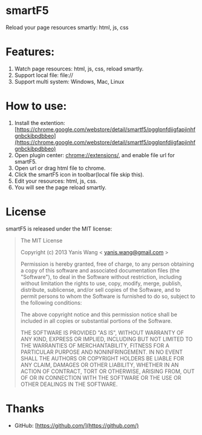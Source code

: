 smartF5
==============

Reload your page resources smartly: html, js, css

Features:
==============

1. Watch page resources: html, js, css, reload smartly.
2. Support local file: file://
3. Support multi system: Windows, Mac, Linux

How to use:
========================

1. Install the extention: [https://chrome.google.com/webstore/detail/smartf5/pgglpnfdiigfapjinhfgnbckibpdbbeo](https://chrome.google.com/webstore/detail/smartf5/pgglpnfdiigfapjinhfgnbckibpdbbeo)
2. Open plugin center: [chrome://extensions/](chrome://extensions/), and enable file url for smartF5.
3. Open url or drag html file to chrome.
4. Click the smartF5 icon in toolbar(local file skip this).
5. Edit your resources: html, js, css.
6. You will see the page reload smartly.

License
================

smartF5 is released under the MIT license:

> The MIT License
>
> Copyright (c) 2013 Yanis Wang \< yanis.wang@gmail.com \>
>
> Permission is hereby granted, free of charge, to any person obtaining a copy
> of this software and associated documentation files (the "Software"), to deal
> in the Software without restriction, including without limitation the rights
> to use, copy, modify, merge, publish, distribute, sublicense, and/or sell
> copies of the Software, and to permit persons to whom the Software is
> furnished to do so, subject to the following conditions:
>
> The above copyright notice and this permission notice shall be included in
> all copies or substantial portions of the Software.
>
> THE SOFTWARE IS PROVIDED "AS IS", WITHOUT WARRANTY OF ANY KIND, EXPRESS OR
> IMPLIED, INCLUDING BUT NOT LIMITED TO THE WARRANTIES OF MERCHANTABILITY,
> FITNESS FOR A PARTICULAR PURPOSE AND NONINFRINGEMENT. IN NO EVENT SHALL THE
> AUTHORS OR COPYRIGHT HOLDERS BE LIABLE FOR ANY CLAIM, DAMAGES OR OTHER
> LIABILITY, WHETHER IN AN ACTION OF CONTRACT, TORT OR OTHERWISE, ARISING FROM,
> OUT OF OR IN CONNECTION WITH THE SOFTWARE OR THE USE OR OTHER DEALINGS IN
> THE SOFTWARE.

Thanks
================

* GitHub: [https://github.com/](https://github.com/)